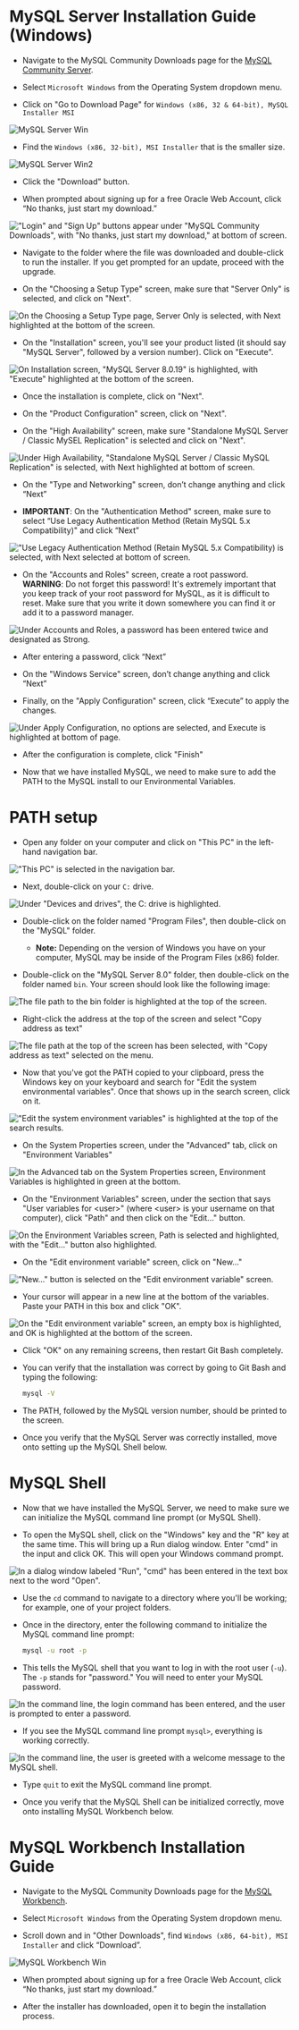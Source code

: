 # MySQL Server Installation Guide (Windows)

* Navigate to the MySQL Community Downloads page for the [MySQL Community Server](https://dev.mysql.com/downloads/mysql).

* Select `Microsoft Windows` from the Operating System dropdown menu.

* Click on "Go to Download Page" for `Windows (x86, 32 & 64-bit), MySQL Installer MSI`

![MySQL Server Win](images/mysql-server-win.png)

* Find the `Windows (x86, 32-bit), MSI Installer` that is the smaller size.

![MySQL Server Win2](images/mysql-server-win[2].png)

* Click the "Download" button.

* When prompted about signing up for a free Oracle Web Account, click “No thanks, just start my download.”

!["Login" and "Sign Up" buttons appear under "MySQL Community Downloads", with "No thanks, just start my download," at bottom of screen.](./images/12-sql-mysql-mac-demo-02.png)

* Navigate to the folder where the file was downloaded and double-click to run the installer. If you get prompted for an update, proceed with the upgrade.

* On the "Choosing a Setup Type" screen, make sure that "Server Only" is selected, and click on "Next".

![On the Choosing a Setup Type page, Server Only is selected, with Next highlighted at the bottom of the screen.](images/12-sql-mysql-win-demo-03.png)

* On the "Installation" screen, you'll see your product listed (it should say "MySQL Server", followed by a version number). Click on "Execute".

![On Installation screen, "MySQL Server 8.0.19" is highlighted, with "Execute" highlighted at the bottom of the screen.](images/12-sql-mysql-win-demo-04.png)

* Once the installation is complete, click on "Next".

* On the "Product Configuration" screen, click on "Next".

* On the "High Availability" screen, make sure "Standalone MySQL Server / Classic MySEL Replication" is selected and click on "Next". 

![Under High Availability, "Standalone MySQL Server / Classic MySQL Replication" is selected, with Next highlighted at bottom of screen.](images/12-sql-mysql-win-demo-05.png)

* On the "Type and Networking" screen, don’t change anything and click “Next”

* **IMPORTANT**: On the "Authentication Method" screen, make sure to select “Use Legacy Authentication Method (Retain MySQL 5.x Compatibility)" and click “Next”

!["Use Legacy Authentication Method (Retain MySQL 5.x Compatibility) is selected, with Next selected at bottom of screen.](images/12-sql-mysql-win-demo-06.png)

* On the "Accounts and Roles" screen, create a root password. **WARNING**: Do not forget this password!  It's extremely important that you keep track of your root password for MySQL, as it is difficult to reset. Make sure that you write it down somewhere you can find it or add it to a password manager. 

![Under Accounts and Roles, a password has been entered twice and designated as Strong.](images/12-sql-mysql-win-demo-07.png)

* After entering a password, click “Next”

* On the "Windows Service" screen, don’t change anything and click “Next”

* Finally, on the "Apply Configuration" screen, click “Execute” to apply the changes.

![Under Apply Configuration, no options are selected, and Execute is highlighted at bottom of page.](images/12-sql-mysql-win-demo-08.png)

* After the configuration is complete, click "Finish"

* Now that we have installed MySQL, we need to make sure to add the PATH to the MySQL install to our Environmental Variables.


# PATH setup

* Open any folder on your computer and click on "This PC" in the left-hand navigation bar.

!["This PC" is selected in the navigation bar.](./images/12-sql-mysql-win-demo-09.png)

* Next, double-click on your `C:` drive.

![Under "Devices and drives", the `C:` drive is highlighted.](./images/12-sql-mysql-win-demo-10.png)

* Double-click on the folder named "Program Files", then double-click on the "MySQL" folder. 

  * **Note:** Depending on the version of Windows you have on your computer, MySQL may be inside of the Program Files (x86) folder.

* Double-click on the "MySQL Server 8.0" folder, then double-click on the folder named `bin`. Your screen should look like the following image:

![The file path to the `bin` folder is highlighted at the top of the screen.](./images/12-sql-mysql-win-demo-11.png)

* Right-click the address at the top of the screen and select "Copy address as text"

![The file path at the top of the screen has been selected, with "Copy address as text" selected on the menu.](./images/12-sql-mysql-win-demo-12.png)

* Now that you've got the PATH copied to your clipboard, press the Windows key on your keyboard and search for "Edit the system environmental variables". Once that shows up in the search screen, click on it.

!["Edit the system environment variables" is highlighted at the top of the search results.](./images/12-sql-sqlite-demo-07.png)

* On the System Properties screen, under the "Advanced" tab, click on "Environment Variables"

![In the Advanced tab on the System Properties screen, Environment Variables is highlighted in green at the bottom.](./images/12-sql-sqlite-demo-08.png)

* On the "Environment Variables" screen, under the section that says "User variables for &lt;user&gt;" (where &lt;user&gt; is your username on that computer), click "Path" and then click on the "Edit..." button.

![On the Environment Variables screen, Path is selected and highlighted, with the "Edit…" button also highlighted.](./images/12-sql-sqlite-demo-09.png)

* On the "Edit environment variable" screen, click on "New…"

!["New..." button is selected on the "Edit environment variable" screen.](./images/12-sql-sqlite-demo-10.png)

* Your cursor will appear in a new line at the bottom of the variables. Paste your PATH in this box and click "OK". 

![On the "Edit environment variable" screen, an empty box is highlighted, and OK is highlighted  at the bottom of the screen.](./images/12-sql-sqlite-demo-11.png)

* Click "OK" on any remaining screens, then restart Git Bash completely. 

* You can verify that the installation was correct by going to Git Bash and typing the following:

  ```bash
  mysql -V
  ```

* The PATH, followed by the MySQL version number, should be printed to the screen.

* Once you verify that the MySQL Server was correctly installed, move onto setting up the MySQL Shell below.


# MySQL Shell

* Now that we have installed the MySQL Server, we need to make sure we can initialize the MySQL command line prompt (or MySQL Shell).

* To open the MySQL shell, click on the "Windows" key and the "R" key at the same time. This will bring up a Run dialog window. Enter "cmd" in the input and click OK. This will open your Windows command prompt.

![In a dialog window labeled "Run", "cmd" has been entered in the text box next to the word "Open".](./images/12-sql-shell-demo-01.png)

* Use the `cd` command to navigate to a directory where you'll be working; for example, one of your project folders. 

* Once in the directory, enter the following command to initialize the MySQL command line prompt:

  ```bash
  mysql -u root -p
  ```

* This tells the MySQL shell that you want to log in with the root user (`-u`). The `-p` stands for "password." You will need to enter your MySQL password.

![In the command line, the login command has been entered, and the user is prompted to enter a password.](./images/12-sql-shell-demo-07.png)

* If you see the MySQL command line prompt `mysql>`, everything is working correctly. 

![In the command line, the user is greeted with a welcome message to the MySQL shell.](./images/12-sql-shell-demo-08.png)

* Type `quit` to exit the MySQL command line prompt.

* Once you verify that the MySQL Shell can be initialized correctly, move onto installing MySQL Workbench below.


# MySQL Workbench Installation Guide

* Navigate to the MySQL Community Downloads page for the [MySQL Workbench](https://dev.mysql.com/downloads/workbench/).

* Select `Microsoft Windows` from the Operating System dropdown menu.

* Scroll down and in "Other Downloads", find `Windows (x86, 64-bit), MSI Installer` and click “Download”.

![MySQL Workbench Win](images/mysql-workbench-win.png)

* When prompted about signing up for a free Oracle Web Account, click “No thanks, just start my download.”

* After the installer has downloaded, open it to begin the installation process.
